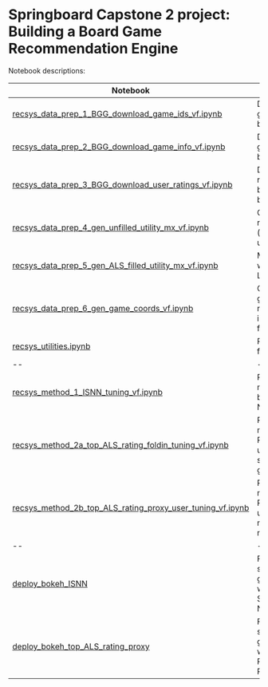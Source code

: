 # Springboard Capstone 2 project: Building a Board Game Recommendation Engine

Notebook descriptions:

|  Notebook  |  Description  |
|  --  |  --  |
| [recsys_data_prep_1_BGG_download_game_ids_vf.ipynb](recsys_data_prep_1_BGG_download_game_ids_vf.ipynb) | Download board game IDs from boardgamegeek.com |
| [recsys_data_prep_2_BGG_download_game_info_vf.ipynb](recsys_data_prep_2_BGG_download_game_info_vf.ipynb) | Download board game metadata from boardgamegeek.com |
| [recsys_data_prep_3_BGG_download_user_ratings_vf.ipynb](recsys_data_prep_3_BGG_download_user_ratings_vf.ipynb) | Download user ratings for selected boardgames from boardgamegeek.com |
| [recsys_data_prep_4_gen_unfilled_utility_mx_vf.ipynb](recsys_data_prep_4_gen_unfilled_utility_mx_vf.ipynb) | Create a matrix of ratings for item (game) x user: the utility matrix |
| [recsys_data_prep_5_gen_ALS_filled_utility_mx_vf.ipynb](recsys_data_prep_5_gen_ALS_filled_utility_mx_vf.ipynb) | Matrix Factorization with Alternating Least Squares |
| [recsys_data_prep_6_gen_game_coords_vf.ipynb](recsys_data_prep_6_gen_game_coords_vf.ipynb) | Create complete game info file for recommender app, including SVD features |
| [recsys_utilities.ipynb](recsys_utilities.ipynb) | Project utility functions |
|  --  |  --  |
| [recsys_method_1_ISNN_tuning_vf.ipynb](recsys_method_1_ISNN_tuning_vf.ipynb) | Recommendation model 1: Item Search by Nearest Neighbors (ISNN) | 
| [recsys_method_2a_top_ALS_rating_foldin_tuning_vf.ipynb](recsys_method_2a_top_ALS_rating_foldin_tuning_vf.ipynb) | Recommendation model 2a, Top ALS Rating: fold-in new user to utility matrix, select highest rated games | 
| [recsys_method_2b_top_ALS_rating_proxy_user_tuning_vf.ipynb](recsys_method_2b_top_ALS_rating_proxy_user_tuning_vf.ipynb) | Recommendation model 2b, Top ALS Rating: use existing users in filled utility matrix as proxies to new user | 
|  --  |  --  |
| [deploy_bokeh_ISNN](./deploy_bokeh_ISNN) | Folder with Bokeh server based board game recommender web app, Item Search Nearest Neighbors method |
| [deploy_bokeh_top_ALS_rating_proxy](./deploy_bokeh_top_ALS_rating_proxy) | Folder with Bokeh server based board game recommender web app, Top ALS Rating with User Proxies method |




